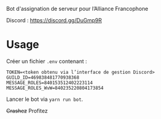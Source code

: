 Bot d'assignation de serveur pour l’Alliance Francophone

Discord : https://discord.gg/DuGmp9R

# Usage

Créer un fichier `.env` contenant :

```
TOKEN=<token obtenu via l’interface de gestion Discord>
GUILD_ID=469838481770938368
MESSAGE_ROLES=840153512402223114
MESSAGE_ROLES_WvW=840235220804173854
```

Lancer le bot via `yarn run bot`.

~~Crashez~~ Profitez
